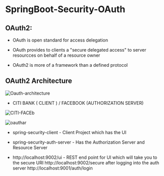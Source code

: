 # SpringBoot-Security-OAuth

## OAuth2:
  
   - OAuth is open standard for access delegation
   
   - OAuth provides to clients a "secure delegated access" to server resourcces on behalf of a resource owner
   
   - OAuth2 is more of a framework than a defined protocol
   
## OAuth2 Architecture

![Oauth-architecture](https://user-images.githubusercontent.com/9671419/87207691-24b36200-c32a-11ea-8895-dc3026d5e0a5.png)

- CITI BANK ( CLIENT )  /  FACEBOOK (AUTHORIZATION SERVER)

![CITI-FACEb](https://user-images.githubusercontent.com/9671419/87207692-254bf880-c32a-11ea-9a4e-800a8838b0fa.JPG)

![oauthar](https://user-images.githubusercontent.com/9671419/87207688-241acb80-c32a-11ea-9c37-a60d5c1c8128.JPG)

- spring-security-client - Client Project which has the UI

- spring-security-auth-server - Has the Authorization Server and Resource Server

- http://localhost:9002/ui - REST end point for UI which will take you to the secure URI http://localhost:9002/secure after logging into the auth server http://localhost:9001/auth/login

